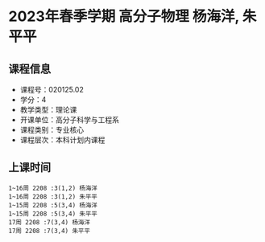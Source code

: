 # 2023年春季学期 高分子物理 杨海洋, 朱平平






## 课程信息

- 课程号：020125.02
- 学分：4
- 教学类型：理论课
- 开课单位：高分子科学与工程系
- 课程类别：专业核心
- 课程层次：本科计划内课程

## 上课时间

```
1~16周 2208 :3(1,2) 杨海洋
1~16周 2208 :3(1,2) 朱平平
1~15周 2208 :5(3,4) 杨海洋
1~15周 2208 :5(3,4) 朱平平
17周 2208 :7(3,4) 杨海洋
17周 2208 :7(3,4) 朱平平
```

